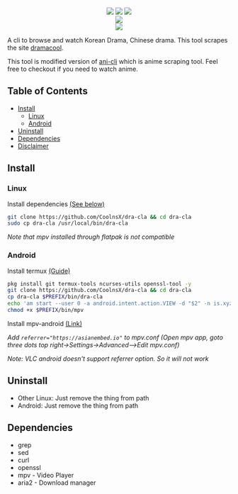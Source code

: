 <p align=center>
<br>
<a href="http://makeapullrequest.com"><img src="https://img.shields.io/badge/PRs-welcome-brightgreen.svg"></a>
<img src="https://img.shields.io/badge/os-linux-brightgreen">
<img src="https://img.shields.io/badge/os-android-brightgreen"></a>
<br>
<a href="https://discord.gg/A4c5UWNk"><img src="https://invidget.switchblade.xyz/A4c5UWNk"></a>
<br>
<a href="https://github.com/CoolnsX"><img src="https://img.shields.io/badge/maintainer-CoolnsX-blue"></a>

</p>

A cli to browse and watch Korean Drama, Chinese drama. This tool scrapes the site [dramacool](https://dramacool.fo).

This tool is modified version of [ani-cli](https://github.com/pystardust/ani-cli) which is anime scraping tool. Feel free to checkout if you need to watch anime.

## Table of Contents
- [Install](#Installation)
  - [Linux](#Linux)
  - [Android](#Android)
- [Uninstall](#Uninstall)
- [Dependencies](#Dependencies)
- [Disclaimer](./disclaimer.md)

## Install

### Linux

Install dependencies [(See below)](#Dependencies)

```sh
git clone https://github.com/CoolnsX/dra-cla && cd dra-cla
sudo cp dra-cla /usr/local/bin/dra-cla
```

*Note that mpv installed through flatpak is not compatible*

### Android

Install termux [(Guide)](https://termux.com/)

```sh
pkg install git termux-tools ncurses-utils openssl-tool -y
git clone https://github.com/CoolnsX/dra-cla && cd dra-cla
cp dra-cla $PREFIX/bin/dra-cla
echo 'am start --user 0 -a android.intent.action.VIEW -d "$2" -n is.xyz.mpv/.MPVActivity' > $PREFIX/bin/mpv
chmod +x $PREFIX/bin/mpv
```

Install mpv-android [(Link)](https://play.google.com/store/apps/details?id=is.xyz.mpv)

*Add ```referrer="https://asianembed.io"``` to mpv.conf (Open mpv app, goto three dots top right->Settings->Advanced-->Edit mpv.conf)* 

*Note: VLC android doesn't support referrer option. So it will not work*

## Uninstall

* Other Linux: Just remove the thing from path
* Android: Just remove the thing from path

## Dependencies

- grep
- sed
- curl
- openssl
- mpv - Video Player
- aria2 - Download manager
